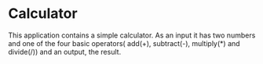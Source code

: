 # Calculator
This application contains a simple calculator.
As an input it has two numbers and one of the four basic operators( add(+), subtract(-), multiply(*) and divide(/)) and an output, the result.
 
